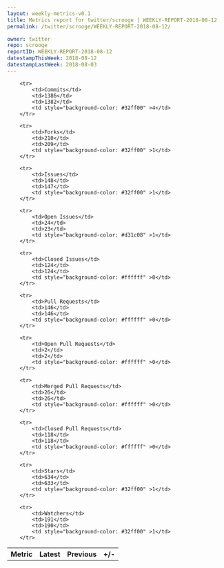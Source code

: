 ```yaml
---
layout: weekly-metrics-v0.1
title: Metrics report for twitter/scrooge | WEEKLY-REPORT-2018-08-12
permalink: /twitter/scrooge/WEEKLY-REPORT-2018-08-12/

owner: twitter
repo: scrooge
reportID: WEEKLY-REPORT-2018-08-12
datestampThisWeek: 2018-08-12
datestampLastWeek: 2018-08-03
---
```




<table style="width: 100%;">
    <tr>
        <th>Metric</th>
        <th>Latest</th>
        <th>Previous</th>
        <th>+/-</th>
    </tr>

        <tr>
            <td>Commits</td>
            <td>1386</td>
            <td>1382</td>
            <td style="background-color: #32ff00" >4</td>
        </tr>
        
        <tr>
            <td>Forks</td>
            <td>210</td>
            <td>209</td>
            <td style="background-color: #32ff00" >1</td>
        </tr>
        
        <tr>
            <td>Issues</td>
            <td>148</td>
            <td>147</td>
            <td style="background-color: #32ff00" >1</td>
        </tr>
        
        <tr>
            <td>Open Issues</td>
            <td>24</td>
            <td>23</td>
            <td style="background-color: #d31c08" >1</td>
        </tr>
        
        <tr>
            <td>Closed Issues</td>
            <td>124</td>
            <td>124</td>
            <td style="background-color: #ffffff" >0</td>
        </tr>
        
        <tr>
            <td>Pull Requests</td>
            <td>146</td>
            <td>146</td>
            <td style="background-color: #ffffff" >0</td>
        </tr>
        
        <tr>
            <td>Open Pull Requests</td>
            <td>2</td>
            <td>2</td>
            <td style="background-color: #ffffff" >0</td>
        </tr>
        
        <tr>
            <td>Merged Pull Requests</td>
            <td>26</td>
            <td>26</td>
            <td style="background-color: #ffffff" >0</td>
        </tr>
        
        <tr>
            <td>Closed Pull Requests</td>
            <td>118</td>
            <td>118</td>
            <td style="background-color: #ffffff" >0</td>
        </tr>
        
        <tr>
            <td>Stars</td>
            <td>634</td>
            <td>633</td>
            <td style="background-color: #32ff00" >1</td>
        </tr>
        
        <tr>
            <td>Watchers</td>
            <td>191</td>
            <td>190</td>
            <td style="background-color: #32ff00" >1</td>
        </tr>
        
</table>
